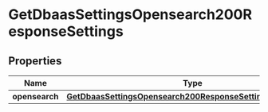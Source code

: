 

# GetDbaasSettingsOpensearch200ResponseSettings


## Properties

| Name | Type | Description | Notes |
|------------ | ------------- | ------------- | -------------|
|**opensearch** | [**GetDbaasSettingsOpensearch200ResponseSettingsOpensearch**](GetDbaasSettingsOpensearch200ResponseSettingsOpensearch.md) |  |  [optional] |



